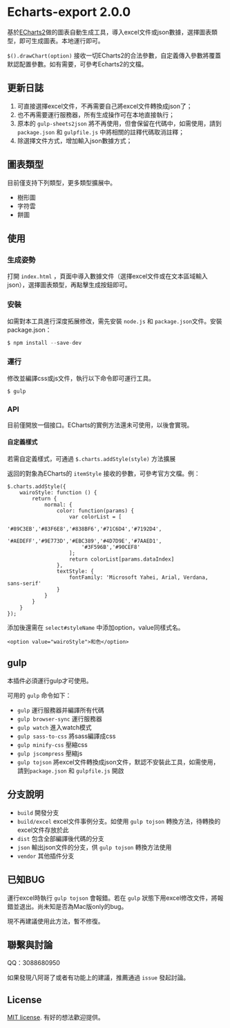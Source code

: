 # Echarts-export 2.0.0

基於[ECharts2](http://echarts.baidu.com/echarts2/)做的圖表自動生成工具，導入excel文件或json數據，選擇圖表類型，即可生成圖表。本地運行即可。

`$().drawChart(option)` 接收一切ECharts2的合法參數，自定義傳入參數將覆蓋默認配置參數。如有需要，可參考Echarts2的文檔。

## 更新日誌

1. 可直接選擇excel文件，不再需要自己將excel文件轉換成json了；
2. 也不再需要運行服務器，所有生成操作可在本地直接執行；
3. 原本的 `gulp-sheets2json` 將不再使用，但會保留在代碼中，如需使用，請到 `package.json` 和 `gulpfile.js` 中將相關的註釋代碼取消註釋；
4. 除選擇文件方式，增加輸入json數據方式；

## 圖表類型

目前僅支持下列類型，更多類型擴展中。

- 樹形圖
- 字符雲
- 餅圖

## 使用

### 生成姿勢

打開 `index.html` ，頁面中導入數據文件（選擇excel文件或在文本區域輸入json），選擇圖表類型，再點擊生成按鈕即可。

### 安裝

如需對本工具進行深度拓展修改，需先安裝 `node.js` 和 `package.json`文件。安裝package.json：

```js
$ npm install --save-dev
```

### 運行

修改並編譯css或js文件，執行以下命令即可運行工具。

```js
$ gulp
```

### API

目前僅開放一個接口。ECharts的實例方法還未可使用，以後會實現。

#### 自定義樣式

若需自定義樣式，可通過 `$.charts.addStyle(style)` 方法擴展

返回的對象為ECharts的 `itemStyle` 接收的參數，可參考官方文檔。例：

```
$.charts.addStyle({
    wairoStyle: function () {
        return {
            normal: {
                color: function(params) {
                    var colorList = [
                        '#89C3EB','#83F6E8','#838BF6','#71C6D4','#7192D4',
                        '#AEDEFF','#9E773D','#EBC389','#4D7D9E','#7AAED1',
                        '#3F596B','#90CEF8'
                    ];
                    return colorList[params.dataIndex]
                },
                textStyle: {
                    fontFamily: 'Microsoft Yahei, Arial, Verdana, sans-serif'
                }
            }
        }
    }
});
```

添加後還需在 `select#styleName` 中添加option，value同樣式名。

```
<option value="wairoStyle">和色</option>
```

## gulp

本插件必須運行gulp才可使用。

可用的 `gulp` 命令如下：

* `gulp` 運行服務器并編譯所有代碼
* `gulp browser-sync` 運行服務器
* `gulp watch` 進入watch模式
* `gulp sass-to-css` 將sass編譯成css
* `gulp minify-css` 壓縮css
* `gulp jscompress` 壓縮js
* `gulp tojson` 將excel文件轉換成json文件，默認不安裝此工具，如需使用，請到`package.json` 和 `gulpfile.js` 開啟


## 分支說明

* `build` 開發分支
* `build/excel` excel文件事例分支。如使用 `gulp tojson` 轉換方法，待轉換的excel文件存放於此
* `dist` 包含全部編譯後代碼的分支
* `json` 輸出json文件的分支，供 `gulp tojson` 轉換方法使用
* `vendor` 其他插件分支


## 已知BUG

運行excel時執行 `gulp tojson` 會報錯。若在 `gulp` 狀態下用excel修改文件，將報錯並退出。尚未知是否為Mac版only的bug。

現不再建議使用此方法，暫不修復。

## 聯繫與討論

QQ：3088680950

如果發現八阿哥了或者有功能上的建議，推薦通過 `issue` 發起討論。


## License

[MIT license](https://opensource.org/licenses/MIT). 有好的想法歡迎提供。

